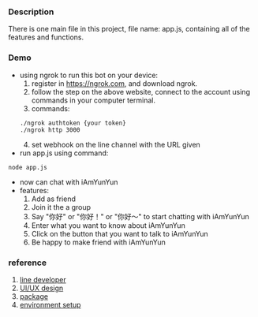 ### Description
There is one main file in this project, file name: app.js, containing all of the features and functions.

### Demo
* using ngrok to run this bot on your device: 
  1. register in https://ngrok.com, and download ngrok.
  2. follow the step on the above website, connect to the account using commands in your computer terminal.
  3. commands: 
  ```
  ./ngrok authtoken {your token}
  ./ngrok http 3000
  ```
  4. set webhook on the line channel with the URL given
* run app.js using command:
```
node app.js
```
* now can chat with iAmYunYun
* features:
  1. Add as friend
  2. Join it the a group
  3. Say "你好" or "你好！" or "你好～" to start chatting with iAmYunYun
  4. Enter what you want to know about iAmYunYun
  5. Click on the button that you want to talk to iAmYunYun
  6. Be happy to make friend with iAmYunYun

### reference
1. [line developer](https://developers.line.me/en/docs/messaging-api/getting-started/)
2. [UI/UX design](https://blog.yoctol.com/conversational-ui-design-837310bc882c)
3. [package](https://github.com/boybundit/linebot/tree/master/examples)
4. [environment setup](https://medium.com/pyradise/使用node-js建置你的第一個line-bot-590b7ba7a28a)
